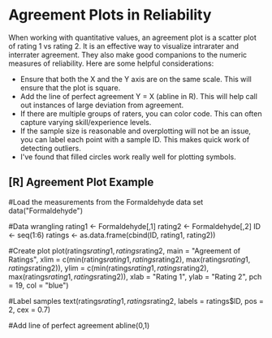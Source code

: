 # Agreement Plots in Reliability

When working with quantitative values, an agreement plot is a scatter plot of rating 1 vs rating 2. It is an effective way to visualize intrarater and interrater agreement. They also make good companions to the numeric measures of reliability. Here are some helpful considerations:

* Ensure that both the X and the Y axis are on the same scale. This will ensure that the plot is square.
* Add the line of perfect agreement Y = X (abline in R). This will help call out instances of large deviation from agreement. 
* If there are multiple groups of raters, you can color code. This can often capture varying skill/experience levels.
* If the sample size is reasonable and overplotting will not be an issue, you can label each point with a sample ID. This makes quick work of detecting outliers. 
* I've found that filled circles work really well for plotting symbols.


## [R] Agreement Plot Example

#Load the measurements from the Formaldehyde data set
data("Formaldehyde")

#Data wrangling
rating1 <- Formaldehyde[,1]
rating2 <- Formaldehyde[,2] 
ID <- seq(1:6)
ratings <- as.data.frame(cbind(ID, rating1, rating2))

#Create plot
plot(ratings$rating1,
     ratings$rating2,
     main = "Agreement of Ratings",
     xlim = c(min(ratings$rating1, ratings$rating2), max(ratings$rating1, ratings$rating2)),
     ylim = c(min(ratings$rating1, ratings$rating2), max(ratings$rating1, ratings$rating2)),
     xlab = "Rating 1",
     ylab = "Rating 2",
     pch = 19,
     col = "blue")

#Label samples
text(ratings$rating1, ratings$rating2, labels = ratings$ID, pos = 2, cex = 0.7)

#Add line of perfect agreement
abline(0,1)
     

